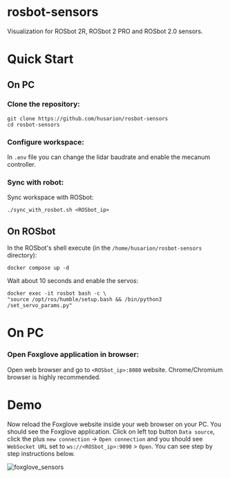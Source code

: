 # rosbot-sensors
Visualization for ROSbot 2R, ROSbot 2 PRO and ROSbot 2.0 sensors.

# Quick Start
## On PC
### Clone the repository:
```
git clone https://github.com/husarion/rosbot-sensors
cd rosbot-sensors
```
### Configure workspace:
In `.env` file you can change the lidar baudrate and enable the mecanum controller.

### Sync with robot:
Sync workspace with ROSbot:
```
./sync_with_rosbot.sh <ROSbot_ip>
```

## On ROSbot
In the ROSbot's shell execute (in the `/home/husarion/rosbot-sensors` directory):
```
docker compose up -d
```

Wait about 10 seconds and enable the servos:
```
docker exec -it rosbot bash -c \
"source /opt/ros/humble/setup.bash && /bin/python3 /set_servo_params.py"
```

# On PC
### Open Foxglove application in browser:
Open web browser and go to `<ROSbot_ip>:8080` website. Chrome/Chromium browser is highly recommended.

# Demo
Now reload the Foxglove website inside your web browser on your PC. You should see the Foxglove application. Click on left top button `Data source`, click the plus `new connection` -> `Open connection` and you should see `WebSocket URL` set to `ws://<ROSbot_ip>:9090` > `Open`. You can see step by step instructions below.

![foxglove_sensors](.docs/foxglove_connect.gif)
